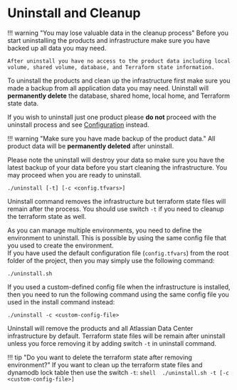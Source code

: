 # Uninstall and Cleanup 

!!! warning "You may lose valuable data in the cleanup process"
    Before you start uninstalling the products and infrastructure make sure you have backed up all data you may need. 
    
    After uninstall you have no access to the product data including local volume, shared volume, database, and Terraform state information. 


To uninstall the products and clean up the infrastructure first make sure you made a backup from all application data you may need.
Uninstall will **permanently delete** the database, shared home, local home, and Terraform state data.

If you wish to uninstall just one product please **do not** proceed with the uninstall process and see [Configuration](CONFIGURATION.md) instead. 

!!! warning "Make sure you have made backup of the product data."
    All product data will be **permanently deleted** after uninstall.

Please note the uninstall will destroy your data so make sure you have the latest backup of your data before you start cleaning the infrastructure.
You may proceed when you are ready to uninstall. 

```shell
./uninstall [-t] [-c <config.tfvars>]
```
Uninstall command removes the infrastructure but terraform state files will remain after the process. 
You should use switch `-t` if you need to cleanup the terraform state as well.

As you can manage multiple environments, you need to define the environment to uninstall. 
This is possible by using the same config file that you used to create the environment.  
If you have used the default configuration file (`config.tfvars`) from the root folder of the project, then you may simply use the following command:

```shell 
./uninstall.sh
```

If you used a custom-defined config file when the infrastructure is installed, then you need to run the following command using the same config file you used in the install command instead:
```
./uninstall -c <custom-config-file>
```

Uninstall will remove the products and all Atlassian Data Center infrastructure by default. 
Terraform state files will be remain after uninstall unless you force removing it by adding switch `-t` in uninstall command. 

!!! tip "Do you want to delete the terraform state after removing environment?"
    If you want to clean up the terraform state files and dynamodb lock table then use the switch `-t`:
    ```shell 
    ./uninstall.sh -t [-c <custom-config-file>]
    ```
